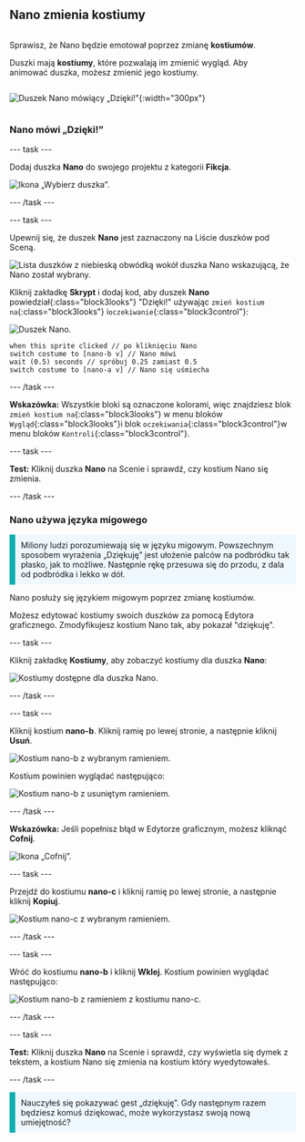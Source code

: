 ## Nano zmienia kostiumy

<div style="display: flex; flex-wrap: wrap">
<div style="flex-basis: 200px; flex-grow: 1; margin-right: 15px;">

Sprawisz, że Nano będzie emotował poprzez zmianę **kostiumów**.

Duszki mają **kostiumy**, które pozwalają im zmienić wygląd. Aby animować duszka, możesz zmienić jego kostiumy.

</div>
<div>

![Duszek Nano mówiący „Dzięki!”](images/nano-step-2.png){:width="300px"}

</div>
</div>

### Nano mówi „Dzięki!”

--- task ---

Dodaj duszka **Nano** do swojego projektu z kategorii **Fikcja**.

![Ikona „Wybierz duszka”.](images/choose-sprite-menu.png)

--- /task ---

--- task ---

Upewnij się, że duszek **Nano** jest zaznaczony na Liście duszków pod Sceną.

![Lista duszków z niebieską obwódką wokół duszka Nano wskazującą, że Nano został wybrany.](images/nano-selected.png)


Kliknij zakładkę **Skrypt** i dodaj kod, aby duszek **Nano** powiedział{:class="block3looks"} "Dzięki!" używając `zmień kostium na`{:class="block3looks"} i`oczekiwanie`{:class="block3control"}:

![Duszek Nano.](images/nano-sprite.png)

```blocks3
when this sprite clicked // po kliknięciu Nano
switch costume to [nano-b v] // Nano mówi
wait (0.5) seconds // spróbuj 0.25 zamiast 0.5
switch costume to [nano-a v] // Nano się uśmiecha
```
--- /task ---

**Wskazówka:** Wszystkie bloki są oznaczone kolorami, więc znajdziesz blok `zmień kostium na`{:class="block3looks"} w menu bloków `Wygląd`{:class="block3looks"}i blok `oczekiwania`{:class="block3control"}w menu bloków `Kontroli`{:class="block3control"}.

--- task ---

**Test:** Kliknij duszka **Nano** na Scenie i sprawdź, czy kostium Nano się zmienia.

--- /task ---

### Nano używa języka migowego

<p style="border-left: solid; border-width:10px; border-color: #0faeb0; background-color: aliceblue; padding: 10px;">Miliony ludzi porozumiewają się w języku migowym. Powszechnym sposobem wyrażenia „Dziękuję” jest ułożenie palców na podbródku tak płasko, jak to możliwe. Następnie rękę przesuwa się do przodu, z dala od podbródka i lekko w dół. 
</p>

<!--- Add a video of someone signing --->

Nano posłuży się językiem migowym poprzez zmianę kostiumów.

Możesz edytować kostiumy swoich duszków za pomocą Edytora graficznego. Zmodyfikujesz kostium Nano tak, aby pokazał "dziękuję".

--- task ---

Kliknij zakładkę **Kostiumy**, aby zobaczyć kostiumy dla duszka **Nano**:

![Kostiumy dostępne dla duszka Nano.](images/nano-costumes.png)

--- /task ---

--- task ---

Kliknij kostium **nano-b**. Kliknij ramię po lewej stronie, a następnie kliknij **Usuń**.

![Kostium nano-b z wybranym ramieniem.](images/nano-arm-selected.png)

Kostium powinien wyglądać następująco:

![Kostium nano-b z usuniętym ramieniem.](images/nano-arm-deleted.png)

--- /task ---

**Wskazówka:** Jeśli popełnisz błąd w Edytorze graficznym, możesz kliknąć **Cofnij**.

![Ikona „Cofnij”.](images/nano-undo.png)

--- task ---

Przejdź do kostiumu **nano-c** i kliknij ramię po lewej stronie, a następnie kliknij **Kopiuj**.

![Kostium nano-c z wybranym ramieniem.](images/nano-c-arm-selected.png)

--- /task ---

--- task ---

Wróć do kostiumu **nano-b** i kliknij **Wklej**. Kostium powinien wyglądać następująco:

![Kostium nano-b z ramieniem z kostiumu nano-c.](images/nano-b-new-arm.png)

--- /task ---

--- task ---

**Test:** Kliknij duszka **Nano** na Scenie i sprawdź, czy wyświetla się dymek z tekstem, a kostium Nano się zmienia na kostium który wyedytowałeś.

--- /task ---

<p style="border-left: solid; border-width:10px; border-color: #0faeb0; background-color: aliceblue; padding: 10px;">Nauczyłeś się pokazywać gest „dziękuję”. Gdy następnym razem będziesz komuś dziękować, może wykorzystasz swoją nową umiejętność?
</p>


